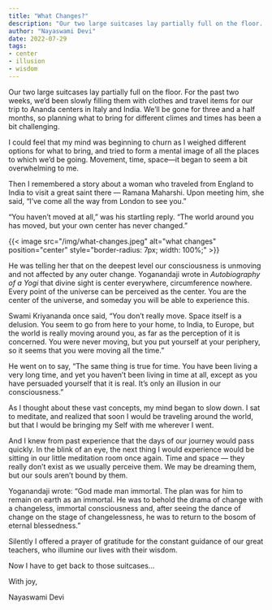 ```yaml
---
title: "What Changes?"
description: "Our two large suitcases lay partially full on the floor. For the past two weeks, we’d been slowly filling them with clothes and travel items for our trip to Ananda centers in Italy and India. We’ll be gone for three and a half months, so planning what to bring for different climes and times has been a bit challenging."
author: "Nayaswami Devi"
date: 2022-07-29
tags:
- center
- illusion
- wisdom
---
```


Our two large suitcases lay partially full on the floor. For the past two weeks, we’d been slowly filling them with clothes and travel items for our trip to Ananda centers in Italy and India. We’ll be gone for three and a half months, so planning what to bring for different climes and times has been a bit challenging.

I could feel that my mind was beginning to churn as I weighed different options for what to bring, and tried to form a mental image of all the places to which we’d be going. Movement, time, space—it began to seem a bit overwhelming to me.

Then I remembered a story about a woman who traveled from England to India to visit a great saint there — Ramana Maharshi. Upon meeting him, she said, “I’ve come all the way from London to see you.”

“You haven’t moved at all,” was his startling reply. “The world around you has moved, but your own center has never changed.”

{{< image src="/img/what-changes.jpeg" alt="what changes" position="center" style="border-radius: 7px; width: 100%;" >}}

He was telling her that on the deepest level our consciousness is unmoving and not affected by any outer change. Yoganandaji wrote in *Autobiography of a Yogi* that divine sight is center everywhere, circumference nowhere. Every point of the universe can be perceived as the center. You are the center of the universe, and someday you will be able to experience this.

Swami Kriyananda once said, “You don’t really move. Space itself is a delusion. You seem to go from here to your home, to India, to Europe, but the world is really moving around you, as far as the perception of it is concerned. You were never moving, but you put yourself at your periphery, so it seems that you were moving all the time.”

He went on to say, “The same thing is true for time. You have been living a very long time, and yet you haven’t been living in time at all, except as you have persuaded yourself that it is real. It’s only an illusion in our consciousness.”

As I thought about these vast concepts, my mind began to slow down. I sat to meditate, and realized that soon I would be traveling around the world, but that I would be bringing my Self with me wherever I went.

And I knew from past experience that the days of our journey would pass quickly. In the blink of an eye, the next thing I would experience would be sitting in our little meditation room once again. Time and space — they really don’t exist as we usually perceive them. We may be dreaming them, but our souls aren’t bound by them.

Yoganandaji wrote: “God made man immortal. The plan was for him to remain on earth as an immortal. He was to behold the drama of change with a changeless, immortal consciousness and, after seeing the dance of change on the stage of changelessness, he was to return to the bosom of eternal blessedness.”

Silently I offered a prayer of gratitude for the constant guidance of our great teachers, who illumine our lives with their wisdom.

Now I have to get back to those suitcases...

With joy,

Nayaswami Devi
